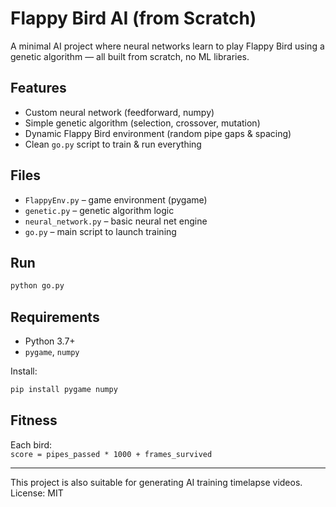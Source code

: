 # Flappy Bird AI (from Scratch)

A minimal AI project where neural networks learn to play Flappy Bird using a genetic algorithm — all built from scratch, no ML libraries.

## Features
- Custom neural network (feedforward, numpy)
- Simple genetic algorithm (selection, crossover, mutation)
- Dynamic Flappy Bird environment (random pipe gaps & spacing)
- Clean `go.py` script to train & run everything

## Files
- `FlappyEnv.py` – game environment (pygame)
- `genetic.py` – genetic algorithm logic
- `neural_network.py` – basic neural net engine
- `go.py` – main script to launch training

## Run

```bash
python go.py
```

## Requirements

- Python 3.7+
- `pygame`, `numpy`

Install:

```bash
pip install pygame numpy
```

## Fitness

Each bird:  
`score = pipes_passed * 1000 + frames_survived`

---

This project is also suitable for generating AI training timelapse videos.  
License: MIT
